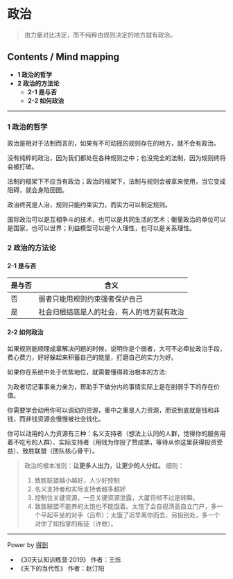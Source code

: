 # 政治
> 由力量对比决定，而不纯粹由规则决定的地方就有政治。

## Contents / Mind mapping
- **1 政治的哲学**
- **2 政治的方法论**
  - **2-1 是与否**
  - **2-2 如何政治**

---

### 1 政治的哲学

政治是相对于法制而言的，如果有不可动摇的规则存在的地方，就不会有政治。

没有纯粹的政治，因为我们都处在各种规则之中；也没完全的法制，因为规则终将会被打破。

法制的框架下不应当有政治；政治的框架下，法制与规则会被拿来使用，当它变成阻碍，就会身陷囹圄。

政治终究是人治，规则只能约束实力，而实力可以制定规则。

国际政治可以是互相争斗的技术，也可以是共同生活的艺术；衡量政治的单位可以是国家，也可以世界；利益模型可以是个人理性，也可以是关系理性。



### 2 政治的方法论

#### 2-1 是与否

|是与否|含义|
|  --  | -- |
|否|弱者只能用规则约束强者保护自己|
|是|社会归根结底是人的社会，有人的地方就有政治|

#### 2-2 如何政治

如果规则能顺理成章解决问题的时候，说明你是个弱者，大可不必牵扯政治手段，费心费力，好好躲起来积蓄自己的能量，打磨自己的实力为好。

如果你在系统中处于优势地位，就需要懂得政治根本的方法:

为政者切记事事亲力亲为，帮助手下做分内的事情实际上是在削弱手下的存在价值。

你需要学会动用你可以调动的资源，重中之重是人力资源，而说到底就是钱和非钱，而非钱资源会慢慢被社会钱化。

你可以动用的人力资源有三种：名义支持者（想法上认同的人群，觉得你的服务用着不吃亏的人群）、实际支持者（用钱为你投了赞成票，等待从你这里获得投资受益）、致胜联盟（团队核心骨干）。

> 政治的根本准则：**让更多人出力，让更少的人分红。**
> 细则：  
> 1. 致胜联盟越小越好，人少好控制
> 2. 名义支持者和实际支持者越多越好  
> 3. 控制住关键资源，一旦关键资源泄露，大厦将倾不过是转瞬。  
> 4. 致胜联盟不能养的太饱也不能饿着。太饱了会自视清高自立门户，多一个平起平坐的对手（吕布）；太饿了迟早离你而去，另投别处，多一个对你了如指掌的叛徒（许攸）。



---
Power by [得到](https://igetget.com)
- 《30天认知训练营·2019》 作者：王烁
- 《天下的当代性》 作者：赵汀阳

